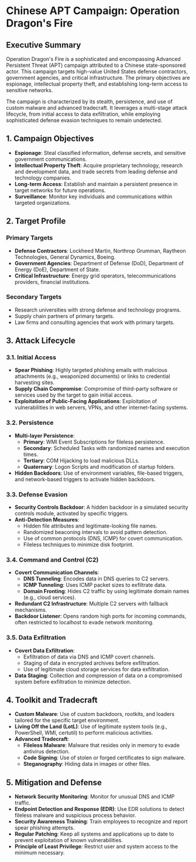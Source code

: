 # Chinese APT Campaign: Operation Dragon's Fire

## Executive Summary

Operation Dragon's Fire is a sophisticated and encompassing Advanced Persistent Threat (APT) campaign attributed to a Chinese state-sponsored actor. This campaign targets high-value United States defense contractors, government agencies, and critical infrastructure. The primary objectives are espionage, intellectual property theft, and establishing long-term access to sensitive networks.

The campaign is characterized by its stealth, persistence, and use of custom malware and advanced tradecraft. It leverages a multi-stage attack lifecycle, from initial access to data exfiltration, while employing sophisticated defense evasion techniques to remain undetected.

## 1. Campaign Objectives

*   **Espionage**: Steal classified information, defense secrets, and sensitive government communications.
*   **Intellectual Property Theft**: Acquire proprietary technology, research and development data, and trade secrets from leading defense and technology companies.
*   **Long-term Access**: Establish and maintain a persistent presence in target networks for future operations.
*   **Surveillance**: Monitor key individuals and communications within targeted organizations.

## 2. Target Profile

### Primary Targets

*   **Defense Contractors**: Lockheed Martin, Northrop Grumman, Raytheon Technologies, General Dynamics, Boeing.
*   **Government Agencies**: Department of Defense (DoD), Department of Energy (DoE), Department of State.
*   **Critical Infrastructure**: Energy grid operators, telecommunications providers, financial institutions.

### Secondary Targets

*   Research universities with strong defense and technology programs.
*   Supply chain partners of primary targets.
*   Law firms and consulting agencies that work with primary targets.

## 3. Attack Lifecycle

### 3.1. Initial Access

*   **Spear Phishing**: Highly targeted phishing emails with malicious attachments (e.g., weaponized documents) or links to credential harvesting sites.
*   **Supply Chain Compromise**: Compromise of third-party software or services used by the target to gain initial access.
*   **Exploitation of Public-Facing Applications**: Exploitation of vulnerabilities in web servers, VPNs, and other internet-facing systems.

### 3.2. Persistence

*   **Multi-layer Persistence**:
    *   **Primary**: WMI Event Subscriptions for fileless persistence.
    *   **Secondary**: Scheduled Tasks with randomized names and execution times.
    *   **Tertiary**: COM Hijacking to load malicious DLLs.
    *   **Quaternary**: Logon Scripts and modification of startup folders.
*   **Hidden Backdoors**: Use of environment variables, file-based triggers, and network-based triggers to activate hidden backdoors.

### 3.3. Defense Evasion

*   **Security Controls Backdoor**: A hidden backdoor in a simulated security controls module, activated by specific triggers.
*   **Anti-Detection Measures**:
    *   Hidden file attributes and legitimate-looking file names.
    *   Randomized beaconing intervals to avoid pattern detection.
    *   Use of common protocols (DNS, ICMP) for covert communication.
    *   Fileless techniques to minimize disk footprint.

### 3.4. Command and Control (C2)

*   **Covert Communication Channels**:
    *   **DNS Tunneling**: Encodes data in DNS queries to C2 servers.
    *   **ICMP Tunneling**: Uses ICMP packet sizes to exfiltrate data.
    *   **Domain Fronting**: Hides C2 traffic by using legitimate domain names (e.g., cloud services).
*   **Redundant C2 Infrastructure**: Multiple C2 servers with fallback mechanisms.
*   **Backdoor Listener**: Opens random high ports for incoming commands, often restricted to localhost to evade network monitoring.

### 3.5. Data Exfiltration

*   **Covert Data Exfiltration**:
    *   Exfiltration of data via DNS and ICMP covert channels.
    *   Staging of data in encrypted archives before exfiltration.
    *   Use of legitimate cloud storage services for data exfiltration.
*   **Data Staging**: Collection and compression of data on a compromised system before exfiltration to minimize detection.

## 4. Toolkit and Tradecraft

*   **Custom Malware**: Use of custom backdoors, rootkits, and loaders tailored for the specific target environment.
*   **Living Off the Land (LotL)**: Use of legitimate system tools (e.g., PowerShell, WMI, certutil) to perform malicious activities.
*   **Advanced Tradecraft**:
    *   **Fileless Malware**: Malware that resides only in memory to evade antivirus detection.
    *   **Code Signing**: Use of stolen or forged certificates to sign malware.
    *   **Steganography**: Hiding data in images or other files.

## 5. Mitigation and Defense

*   **Network Security Monitoring**: Monitor for unusual DNS and ICMP traffic.
*   **Endpoint Detection and Response (EDR)**: Use EDR solutions to detect fileless malware and suspicious process behavior.
*   **Security Awareness Training**: Train employees to recognize and report spear phishing attempts.
*   **Regular Patching**: Keep all systems and applications up to date to prevent exploitation of known vulnerabilities.
*   **Principle of Least Privilege**: Restrict user and system access to the minimum necessary.

